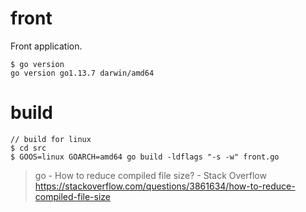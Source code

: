 # front

Front application.

```
$ go version
go version go1.13.7 darwin/amd64
```

# build

```
// build for linux
$ cd src
$ GOOS=linux GOARCH=amd64 go build -ldflags "-s -w" front.go
```

> go - How to reduce compiled file size? - Stack Overflow  
> https://stackoverflow.com/questions/3861634/how-to-reduce-compiled-file-size
